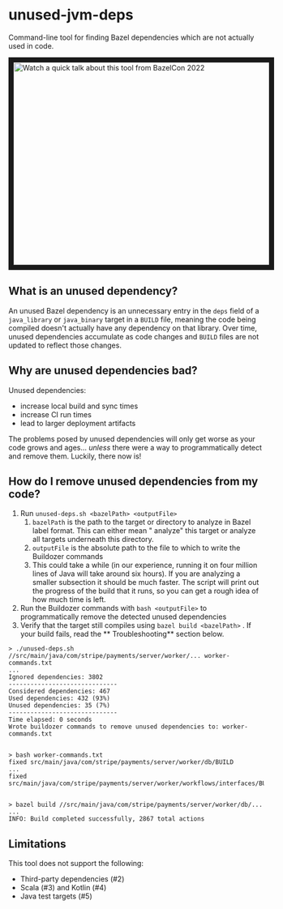 # unused-jvm-deps

Command-line tool for finding Bazel dependencies which are not actually used in code.

<a href="http://www.youtube.com/watch?feature=player_embedded&v=U7rC5xHL8o4" target="_blank"><img src="http://img.youtube.com/vi/U7rC5xHL8o4/0.jpg" alt="Watch a quick talk about this tool from BazelCon 2022" width="600" height="400" border="10" /></a>

## What is an unused dependency?

An unused Bazel dependency is an unnecessary entry in the `deps` field of a `java_library` or `java_binary` target in
a `BUILD` file, meaning the code being compiled doesn't actually have any dependency on that library. Over time, unused dependencies accumulate as code changes and `BUILD` files are not updated to reflect
those changes.

## Why are unused dependencies bad?

Unused dependencies:

- increase local build and sync times
- increase CI run times
- lead to larger deployment artifacts

The problems posed by unused dependencies will only get worse as your code grows and ages... *unless* there were a way
to programmatically detect and remove them. Luckily, there now is!

## How do I remove unused dependencies from my code?

1. Run `unused-deps.sh <bazelPath> <outputFile>`
    1. `bazelPath`  is the path to the target or directory to analyze in Bazel label format. This can either mean "
       analyze" this target or analyze all targets underneath this directory.
    2. `outputFile`  is the absolute path to the file to which to write the Buildozer commands
    3. This could take a while (in our experience, running it on four million lines of Java will take around six hours).
       If you are analyzing a smaller subsection it should be much faster. The script will print out the progress of the
       build that it runs, so you can get a rough idea of how much time is left.
2. Run the Buildozer commands with `bash <outputFile>`  to programmatically remove the detected unused dependencies
3. Verify that the target still compiles using `bazel build <bazelPath>` . If your build fails, read the **
   Troubleshooting** section below.

```
> ./unused-deps.sh //src/main/java/com/stripe/payments/server/worker/... worker-commands.txt
...
Ignored dependencies: 3802
------------------------------
Considered dependencies: 467
Used dependencies: 432 (93%)
Unused dependencies: 35 (7%)
------------------------------
Time elapsed: 0 seconds
Wrote buildozer commands to remove unused dependencies to: worker-commands.txt
 
 
> bash worker-commands.txt
fixed src/main/java/com/stripe/payments/server/worker/db/BUILD
...
fixed src/main/java/com/stripe/payments/server/worker/workflows/interfaces/BUILD
 
 
> bazel build //src/main/java/com/stripe/payments/server/worker/db/...
...
INFO: Build completed successfully, 2867 total actions
```

## Limitations

This tool does not support the following:

- Third-party dependencies (#2)
- Scala (#3) and Kotlin (#4)
- Java test targets (#5)
